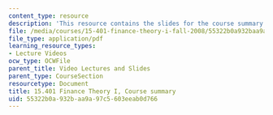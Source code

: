 ```yaml
---
content_type: resource
description: 'This resource contains the slides for the course summary. '
file: /media/courses/15-401-finance-theory-i-fall-2008/55322b0a932baa9a97c5603eeab0d766_MIT15_401F08_summary.pdf
file_type: application/pdf
learning_resource_types:
- Lecture Videos
ocw_type: OCWFile
parent_title: Video Lectures and Slides
parent_type: CourseSection
resourcetype: Document
title: 15.401 Finance Theory I, Course summary
uid: 55322b0a-932b-aa9a-97c5-603eeab0d766
---
```

